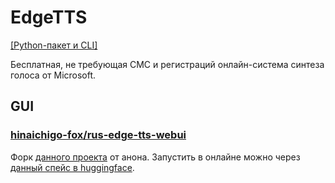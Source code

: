 # EdgeTTS
[[Python-пакет и CLI]](https://pypi.org/project/edge-tts/)

Бесплатная, не требующая СМС и регистраций онлайн-система синтеза голоса от Microsoft.

## GUI

### [hinaichigo-fox/rus-edge-tts-webui](https://github.com/hinaichigo-fox/rus-edge-tts-webui)
Форк [данного проекта](https://github.com/ycyy/edge-tts-webui) от анона. Запустить в онлайне можно через [данный спейс в huggingface](https://huggingface.co/spaces/NeuroSenko/rus-edge-tts-webui).